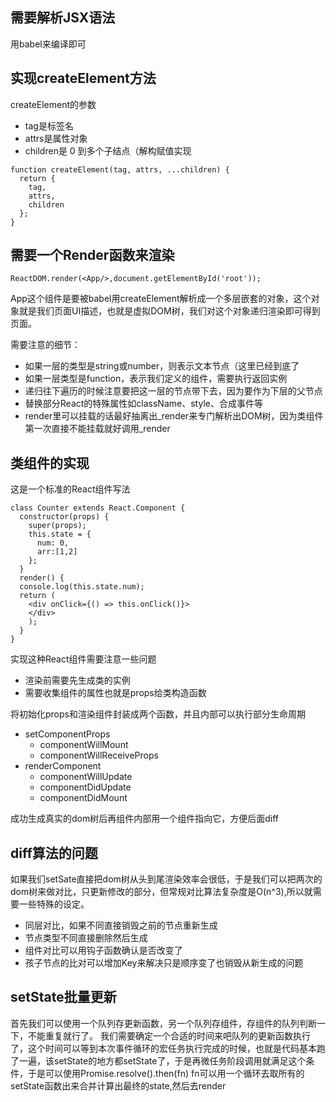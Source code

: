 
## 需要解析JSX语法

用babel来编译即可

## 实现createElement方法

createElement的参数

- tag是标签名
- attrs是属性对象
- children是 0 到多个子结点（解构赋值实现

```
function createElement(tag, attrs, ...children) {
  return {
    tag,
    attrs,
    children
  };
}
```

## 需要一个Render函数来渲染

```
ReactDOM.render(<App/>,document.getElementById('root'));
```
App这个组件是要被babel用createElement解析成一个多层嵌套的对象，这个对象就是我们页面UI描述，也就是虚拟DOM树，我们对这个对象递归渲染即可得到页面。

需要注意的细节：

- 如果一层的类型是string或number，则表示文本节点（这里已经到底了
- 如果一层类型是function，表示我们定义的组件，需要执行返回实例
- 递归往下遍历的时候注意要把这一层的节点带下去，因为要作为下层的父节点
- 替换部分React的特殊属性如className、style、合成事件等
- render里可以挂载的话最好抽离出_render来专门解析出DOM树，因为类组件第一次直接不能挂载就好调用_render


## 类组件的实现

这是一个标准的React组件写法
```
class Counter extends React.Component {
  constructor(props) {
    super(props);
    this.state = {
      num: 0,
      arr:[1,2]
    };
  }
  render() {
  console.log(this.state.num);
  return (
    <div onClick={() => this.onClick()}>
    </div>
    );
  }
}

```
实现这种React组件需要注意一些问题

- 渲染前需要先生成类的实例
- 需要收集组件的属性也就是props给类构造函数

将初始化props和渲染组件封装成两个函数，并且内部可以执行部分生命周期

- setComponentProps 
  - componentWillMount
  - componentWillReceiveProps
- renderComponent 
  - componentWillUpdate
  - componentDidUpdate
  - componentDidMount

成功生成真实的dom树后再组件内部用一个组件指向它，方便后面diff

## diff算法的问题

如果我们setSate直接把dom树从头到尾渲染效率会很低，于是我们可以把两次的dom树来做对比，只更新修改的部分，但常规对比算法复杂度是O(n^3),所以就需要一些特殊的设定。

- 同层对比，如果不同直接销毁之前的节点重新生成
- 节点类型不同直接删除然后生成
- 组件对比可以用钩子函数确认是否改变了
- 孩子节点的比对可以增加Key来解决只是顺序变了也销毁从新生成的问题

## setState批量更新

首先我们可以使用一个队列存更新函数，另一个队列存组件，存组件的队列判断一下，不能重复就行了。
我们需要确定一个合适的时间来吧队列的更新函数执行了，这个时间可以等到本次事件循环的宏任务执行完成的时候，也就是代码基本跑了一遍，该setState的地方都setState了，于是再微任务阶段调用就满足这个条件，于是可以使用Promise.resolve().then(fn)
fn可以用一个循环去取所有的setState函数出来合并计算出最终的state,然后去render


